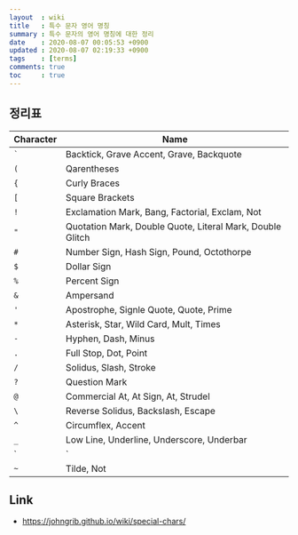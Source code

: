 ```yaml
---
layout  : wiki
title   : 특수 문자 영어 명칭
summary : 특수 문자의 영어 명칭에 대한 정리
date    : 2020-08-07 00:05:53 +0900
updated : 2020-08-07 02:19:33 +0900
tags    : [terms]
comments: true
toc     : true
---
```


## 정리표

| Character | Name                                                      |
|-----------|-----------------------------------------------------------|
| `` ` ``   | Backtick, Grave Accent, Grave, Backquote                  |
| `(`       | Qarentheses                                               |
| `{`       | Curly Braces                                              |
| `[`       | Square Brackets                                           |
| `!`       | Exclamation Mark, Bang, Factorial, Exclam, Not            |
| `"`       | Quotation Mark, Double Quote, Literal Mark, Double Glitch |
| `#`       | Number Sign, Hash Sign, Pound, Octothorpe                 |
| `$`       | Dollar Sign                                               |
| `%`       | Percent Sign                                              |
| `&`       | Ampersand                                                 |
| `'`       | Apostrophe, Signle Quote, Quote, Prime                    |
| `*`       | Asterisk, Star, Wild Card, Mult, Times                    |
| `-`       | Hyphen, Dash, Minus                                       |
| `.`       | Full Stop, Dot, Point                                     |
| `/`       | Solidus, Slash, Stroke                                    |
| `?`       | Question Mark                                             |
| `@`       | Commercial At, At Sign, At, Strudel                       |
| `\`       | Reverse Solidus, Backslash, Escape                        |
| `^`       | Circumflex, Accent                                        |
| `_`       | Low Line, Underline, Underscore, Underbar                 |
| `|`       | Vertical Line, Bar, Pipe                                  |
| `~`       | Tilde, Not                                                |

## Link

* <https://johngrib.github.io/wiki/special-chars/>
